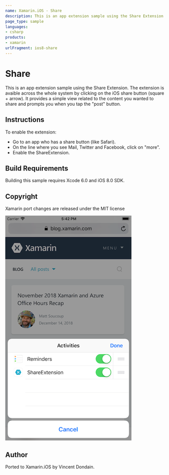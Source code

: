 ```yaml
---
name: Xamarin.iOS - Share
description: This is an app extension sample using the Share Extension. The extension is avaible across the whole system by clicking on the iOS share button...
page_type: sample
languages:
- csharp
products:
- xamarin
urlFragment: ios8-share
---
```

# Share

This is an app extension sample using the Share Extension. The extension is avaible across the whole system by clicking on the iOS share button (square + arrow). It provides a simple view related to the content you wanted to share and prompts you when you tap the "post" button.

## Instructions

To enable the extension:

* Go to an app who has a share button (like Safari).
* On the line where you see Mail, Twitter and Facebook, click on "more".
* Enable the ShareExtension.

## Build Requirements

Building this sample requires Xcode 6.0 and iOS 8.0 SDK.

## Copyright

Xamarin port changes are released under the MIT license

![Share application screenshot](Screenshots/screenshot-1.png "Share application screenshot")

## Author 

Ported to Xamarin.iOS by Vincent Dondain.

